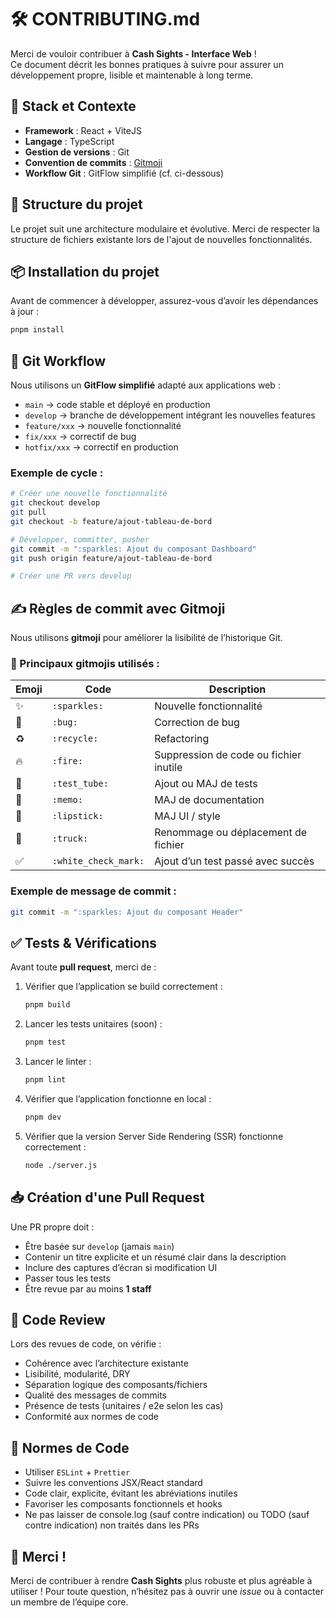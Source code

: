 # 🛠️ CONTRIBUTING.md
Merci de vouloir contribuer à **Cash Sights - Interface Web** !  
Ce document décrit les bonnes pratiques à suivre pour assurer un développement propre, lisible et maintenable à long terme.

## 🔧 Stack et Contexte
- **Framework** : React + ViteJS
- **Langage** : TypeScript
- **Gestion de versions** : Git
- **Convention de commits** : [Gitmoji](https://gitmoji.dev/)
- **Workflow Git** : GitFlow simplifié (cf. ci-dessous)

## 📁 Structure du projet
Le projet suit une architecture modulaire et évolutive. Merci de respecter la structure de fichiers existante lors de l'ajout de nouvelles fonctionnalités.

## 📦 Installation du projet
Avant de commencer à développer, assurez-vous d’avoir les dépendances à jour :
```bash
pnpm install
````

## 🚦 Git Workflow
Nous utilisons un **GitFlow simplifié** adapté aux applications web :
* `main` → code stable et déployé en production
* `develop` → branche de développement intégrant les nouvelles features
* `feature/xxx` → nouvelle fonctionnalité
* `fix/xxx` → correctif de bug
* `hotfix/xxx` → correctif en production

### Exemple de cycle :
```bash
# Créer une nouvelle fonctionnalité
git checkout develop
git pull
git checkout -b feature/ajout-tableau-de-bord

# Développer, committer, pusher
git commit -m ":sparkles: Ajout du composant Dashboard"
git push origin feature/ajout-tableau-de-bord

# Créer une PR vers develop
```

## ✍️ Règles de commit avec Gitmoji
Nous utilisons **gitmoji** pour améliorer la lisibilité de l’historique Git.

### 🔑 Principaux gitmojis utilisés :
| Emoji | Code                 | Description                            |
| ----- | -------------------- | -------------------------------------- |
| ✨    | `:sparkles:`         | Nouvelle fonctionnalité                |
| 🐛    | `:bug:`              | Correction de bug                      |
| ♻️    | `:recycle:`          | Refactoring                            |
| 🔥    | `:fire:`             | Suppression de code ou fichier inutile |
| 🧪    | `:test_tube:`        | Ajout ou MAJ de tests                  |
| 📝    | `:memo:`             | MAJ de documentation                   |
| 💄    | `:lipstick:`         | MAJ UI / style                         |
| 🚚    | `:truck:`            | Renommage ou déplacement de fichier    |
| ✅    | `:white_check_mark:` | Ajout d’un test passé avec succès      |

### Exemple de message de commit :
```bash
git commit -m ":sparkles: Ajout du composant Header"
```

## ✅ Tests & Vérifications
Avant toute **pull request**, merci de :

1. Vérifier que l’application se build correctement :
   ```bash
   pnpm build
   ```

2. Lancer les tests unitaires (soon) :
   ```bash
   pnpm test
   ```

3. Lancer le linter :
   ```bash
   pnpm lint
   ```

4. Vérifier que l’application fonctionne en local :
   ```bash
   pnpm dev
   ```

5. Vérifier que la version Server Side Rendering (SSR) fonctionne correctement :
   ```bash
   node ./server.js
   ```

## 📥 Création d'une Pull Request
Une PR propre doit :
* Être basée sur `develop` (jamais `main`)
* Contenir un titre explicite et un résumé clair dans la description
* Inclure des captures d’écran si modification UI
* Passer tous les tests
* Être revue par au moins **1 staff**

## 💬 Code Review
Lors des revues de code, on vérifie :
* Cohérence avec l’architecture existante
* Lisibilité, modularité, DRY
* Séparation logique des composants/fichiers
* Qualité des messages de commits
* Présence de tests (unitaires / e2e selon les cas)
* Conformité aux normes de code

## 🧹 Normes de Code
* Utiliser `ESLint` + `Prettier`
* Suivre les conventions JSX/React standard
* Code clair, explicite, évitant les abréviations inutiles
* Favoriser les composants fonctionnels et hooks
* Ne pas laisser de console.log (sauf contre indication) ou TODO (sauf contre indication) non traités dans les PRs

## 🙏 Merci !
Merci de contribuer à rendre **Cash Sights** plus robuste et plus agréable à utiliser !
Pour toute question, n’hésitez pas à ouvrir une *issue* ou à contacter un membre de l’équipe core.